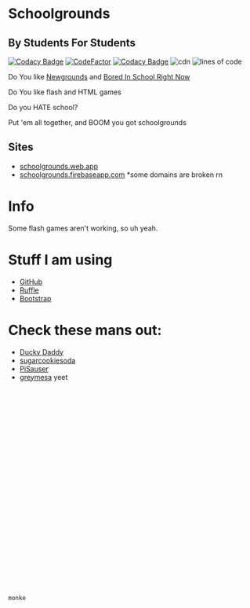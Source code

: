 # Schoolgrounds
## By Students For Students

[![Codacy Badge](https://api.codacy.com/project/badge/Grade/7584028a836b4ecfbf3926152a092a75)](https://app.codacy.com/gh/Bored-Entertainment/Schoolgrounds?utm_source=github.com&utm_medium=referral&utm_content=Bored-Entertainment/Schoolgrounds&utm_campaign=Badge_Grade_Settings)
[![CodeFactor](https://www.codefactor.io/repository/github/bored-entertainment/schoolgrounds/badge)](https://www.codefactor.io/repository/github/bored-entertainment/schoolgrounds)
[![Codacy Badge](https://app.codacy.com/project/badge/Grade/30b7879983d14e6dacce994ad4c151c0)](https://www.codacy.com/gh/Bored-Entertainment/Schoolgrounds/dashboard?utm_source=github.com&amp;utm_medium=referral&amp;utm_content=Bored-Entertainment/Schoolgrounds&amp;utm_campaign=Badge_Grade)
![cdn](https://badges.schgnd.ml/school/month.svg) 
![lines of code](https://badges.schgnd.ml/school/loc.svg)

Do You like [Newgrounds](https://newgrounds.com/) and [Bored In School Right Now](https://boredht.ml/)

Do You like flash and HTML games

Do you HATE school?

Put 'em all together, and BOOM you got schoolgrounds

## Sites
- [schoolgrounds.web.app](https://schoolgrounds.web.app/)
- [schoolgrounds.firebaseapp.com](https://schoolgrounds.firebaseapp.com/)
  *some domains are broken rn

# Info
Some flash games aren't working, so uh yeah.

# Stuff I am using
- [GitHub](https://github.com) 
- [Ruffle](https://ruffle.rs)
- [Bootstrap](https://getbootstrap.com)

# Check these mans out:
- [Ducky Daddy](https://github.com/The-Ducks-Code)
- [sugarcookiesoda](https://github.com/sugarcookiesoda)
- [PiSauser](https://github.com/PiSauser)
- [greymesa](https://github.com/greymesa)
yeet

```txt






























monke
```
